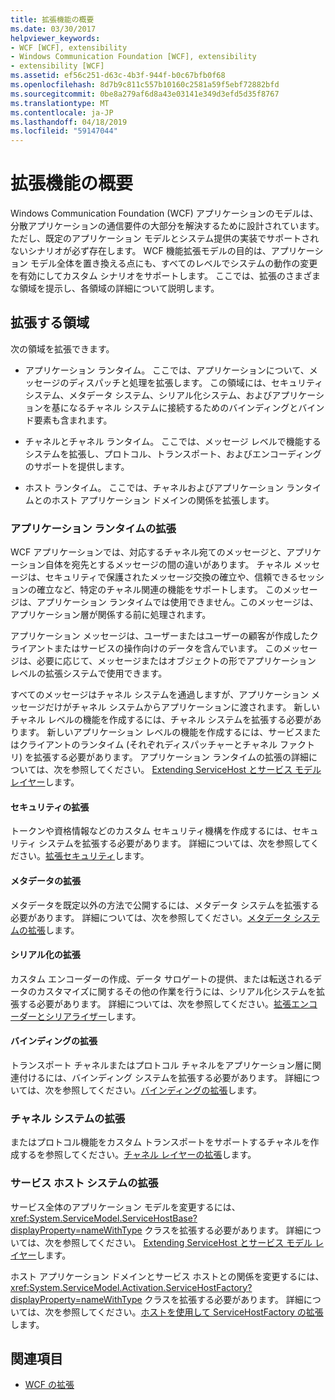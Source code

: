```yaml
---
title: 拡張機能の概要
ms.date: 03/30/2017
helpviewer_keywords:
- WCF [WCF], extensibility
- Windows Communication Foundation [WCF], extensibility
- extensibility [WCF]
ms.assetid: ef56c251-d63c-4b3f-944f-b0c67bfb0f68
ms.openlocfilehash: 8d7b9c811c557b10160c2581a59f5ebf72882bfd
ms.sourcegitcommit: 0be8a279af6d8a43e03141e349d3efd5d35f8767
ms.translationtype: MT
ms.contentlocale: ja-JP
ms.lasthandoff: 04/18/2019
ms.locfileid: "59147044"
---
```

# <a name="introduction-to-extensibility"></a>拡張機能の概要
Windows Communication Foundation (WCF) アプリケーションのモデルは、分散アプリケーションの通信要件の大部分を解決するために設計されています。 ただし、既定のアプリケーション モデルとシステム提供の実装でサポートされないシナリオが必ず存在します。 WCF 機能拡張モデルの目的は、アプリケーション モデル全体を置き換える点にも、すべてのレベルでシステムの動作の変更を有効にしてカスタム シナリオをサポートします。 ここでは、拡張のさまざまな領域を提示し、各領域の詳細について説明します。  
  
## <a name="areas-to-extend"></a>拡張する領域  
 次の領域を拡張できます。  
  
-   アプリケーション ランタイム。 ここでは、アプリケーションについて、メッセージのディスパッチと処理を拡張します。 この領域には、セキュリティ システム、メタデータ システム、シリアル化システム、およびアプリケーションを基になるチャネル システムに接続するためのバインディングとバインド要素も含まれます。  
  
-   チャネルとチャネル ランタイム。 ここでは、メッセージ レベルで機能するシステムを拡張し、プロトコル、トランスポート、およびエンコーディングのサポートを提供します。  
  
-   ホスト ランタイム。 ここでは、チャネルおよびアプリケーション ランタイムとのホスト アプリケーション ドメインの関係を拡張します。  
  
### <a name="extending-the-application-runtime"></a>アプリケーション ランタイムの拡張  
 WCF アプリケーションでは、対応するチャネル宛てのメッセージと、アプリケーション自体を宛先とするメッセージの間の違いがあります。 チャネル メッセージは、セキュリティで保護されたメッセージ交換の確立や、信頼できるセッションの確立など、特定のチャネル関連の機能をサポートします。 このメッセージは、アプリケーション ランタイムでは使用できません。このメッセージは、アプリケーション層が関係する前に処理されます。  
  
 アプリケーション メッセージは、ユーザーまたはユーザーの顧客が作成したクライアントまたはサービスの操作向けのデータを含んでいます。 このメッセージは、必要に応じて、メッセージまたはオブジェクトの形でアプリケーション レベルの拡張システムで使用できます。  
  
 すべてのメッセージはチャネル システムを通過しますが、アプリケーション メッセージだけがチャネル システムからアプリケーションに渡されます。 新しいチャネル レベルの機能を作成するには、チャネル システムを拡張する必要があります。 新しいアプリケーション レベルの機能を作成するには、サービスまたはクライアントのランタイム (それぞれディスパッチャーとチャネル ファクトリ) を拡張する必要があります。 アプリケーション ランタイムの拡張の詳細については、次を参照してください。 [Extending ServiceHost とサービス モデル レイヤー](../../../docs/framework/wcf/extending/extending-servicehost-and-the-service-model-layer.md)します。  
  
#### <a name="extending-security"></a>セキュリティの拡張  
 トークンや資格情報などのカスタム セキュリティ機構を作成するには、セキュリティ システムを拡張する必要があります。 詳細については、次を参照してください。[拡張セキュリティ](../../../docs/framework/wcf/extending/extending-security.md)します。  
  
#### <a name="extending-metadata"></a>メタデータの拡張  
 メタデータを既定以外の方法で公開するには、メタデータ システムを拡張する必要があります。 詳細については、次を参照してください。[メタデータ システムの拡張](../../../docs/framework/wcf/extending/extending-the-metadata-system.md)します。  
  
#### <a name="extending-serialization"></a>シリアル化の拡張  
 カスタム エンコーダーの作成、データ サロゲートの提供、または転送されるデータのカスタマイズに関するその他の作業を行うには、シリアル化システムを拡張する必要があります。 詳細については、次を参照してください。[拡張エンコーダーとシリアライザー](../../../docs/framework/wcf/extending/extending-encoders-and-serializers.md)します。  
  
#### <a name="extending-bindings"></a>バインディングの拡張  
 トランスポート チャネルまたはプロトコル チャネルをアプリケーション層に関連付けるには、バインディング システムを拡張する必要があります。 詳細については、次を参照してください。[バインディングの拡張](../../../docs/framework/wcf/extending/extending-bindings.md)します。  
  
### <a name="extending-the-channel-system"></a>チャネル システムの拡張  
 またはプロトコル機能をカスタム トランスポートをサポートするチャネルを作成するを参照してください。[チャネル レイヤーの拡張](../../../docs/framework/wcf/extending/extending-the-channel-layer.md)します。  
  
### <a name="extending-the-service-hosting-system"></a>サービス ホスト システムの拡張  
 サービス全体のアプリケーション モデルを変更するには、<xref:System.ServiceModel.ServiceHostBase?displayProperty=nameWithType> クラスを拡張する必要があります。 詳細については、次を参照してください。 [Extending ServiceHost とサービス モデル レイヤー](../../../docs/framework/wcf/extending/extending-servicehost-and-the-service-model-layer.md)します。  
  
 ホスト アプリケーション ドメインとサービス ホストとの関係を変更するには、<xref:System.ServiceModel.Activation.ServiceHostFactory?displayProperty=nameWithType> クラスを拡張する必要があります。 詳細については、次を参照してください。[ホストを使用して ServiceHostFactory の拡張](../../../docs/framework/wcf/extending/extending-hosting-using-servicehostfactory.md)します。  
  
## <a name="see-also"></a>関連項目

- [WCF の拡張](../../../docs/framework/wcf/extending/index.md)
